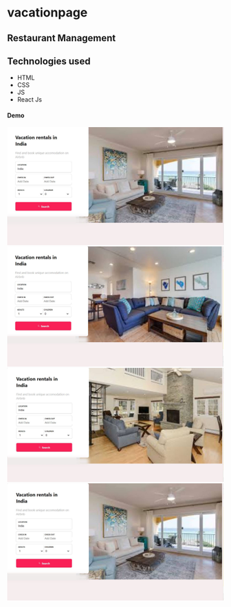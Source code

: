 # vacationpage

## Restaurant Management


## Technologies used
* HTML
* CSS
* JS
* React Js


#### Demo


<p align="center">
  
   <img src="images/1.JPG">
  <br/>
     <img src="images/2.JPG">
  <br/>
     <img src="images/3.JPG">
  <br/>
     <img src="images/4.JPG">
  <br/>
</p>

